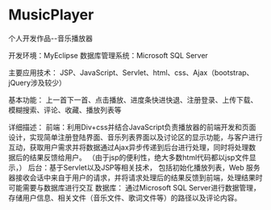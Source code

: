# MusicPlayer
个人开发作品--音乐播放器

开发环境：MyEclipse
数据库管理系统：Microsoft SQL Server

主要应用技术：
JSP、JavaScript、Servlet、html、css、Ajax（bootstrap、jQuery涉及较少）

基本功能：
上一首下一首、点击播放、进度条快进快退、注册登录、上传下载、模糊搜索、评论、收藏、播放列表等

详细描述：
前端：利用Div+css并结合JavaScript负责播放器的前端开发和页面设计，实现简单注册登陆界面、音乐列表界面以及讨论区的显示功能，与客户进行互动，获取用户需求并将数据通过Ajax异步传递到后台进行处理，同时将处理数据后的结果反馈给用户。 （由于jsp的便利性，绝大多数html代码都以jsp文件显示，）
后台：基于Servlet以及JSP等相关技术， 包括初始化播放列表，Web 服务器接收会话中来自于用户的请求，并将请求处理后的结果反馈到前端，处理结果时可能需要与数据库进行交互
数据库： 通过Microsoft SQL Server进行数据管理，存储用户信息、相关文件（音乐文件、歌词文件等）的路径以及评论内容。


